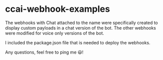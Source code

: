 # ccai-webhook-examples
The webhooks with Chat attached to the name were specifically created to display custom payloads in a chat version of the bot. The other webhooks were modified for voice only versions of the bot.

I included the package.json file that is needed to deploy the webhooks.

Any questions, feel free to ping me :smiley:!